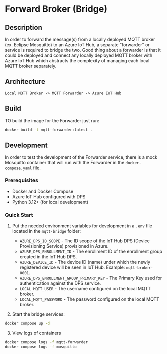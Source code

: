 # Forward Broker (Bridge)

## Description

In order to forward the message(s) from a locally deployed MQTT broker (ex. Eclipse Mosquitto) to an Azure IoT Hub, a
separate "forwarder" or service is required to bridge the two.
Good thing about a forwarder is that it could be deployed and connect any locally deployed MQTT broker with Azure IoT Hub
which abstracts the complexity of managing each local MQTT broker separately.

## Architecture

```
Local MQTT Broker -> MQTT Forwarder -> Azure IoT Hub
```

## Build

TO build the image for the Forwarder just run:
```bash
docker build -t mqtt-forwarder:latest .
```

## Development

In order to test the development of the Forwarder service, there is a mock Mosquitto container that will
run with the Forwarder in the `docker-compose.yaml` file.

### Prerequisites

- Docker and Docker Compose
- Azure IoT Hub configured with DPS
- Python 3.12+ (for local development)

### Quick Start

1. Put the needed environment variables for development in a `.env` file located in the `mqtt-bridge` folder: 
   - `AZURE_DPS_ID_SCOPE` - The ID scope of the IoT Hub DPS (Device Provisioning Service) provisioned in Azure.
   - `AZURE_DPS_ENROLLMENT_ID` - The enrollment ID of the enrollment group created in the IoT Hub DPS.
   - `AZURE_DEVICE_ID` - The device ID (name) under which the newly registered device will be seen in IoT Hub. Example: `mqtt-broker-0001`.
   - `AZURE_DPS_ENROLLMENT_GROUP_PRIMARY_KEY` - The Primary Key used for authentication against the DPS service.
   - `LOCAL_MQTT_USER` - The username configured on the local MQTT broker.
   - `LOCAL_MQTT_PASSWORD` - The password configured on the local MQTT broker.

2. Start the bridge services:

```bash
docker compose up -d
```

3. View logs of containers

```bash
docker compose logs -f mqtt-forwarder 
docker compose logs -f mosquitto
```
